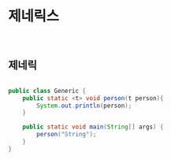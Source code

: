 # 제네릭스

<br>

## 제네릭

```java

public class Generic {
    public static <t> void person(t person){
        System.out.println(person);
    }

    public static void main(String[] args) {
        person("String");
    }
}


```

